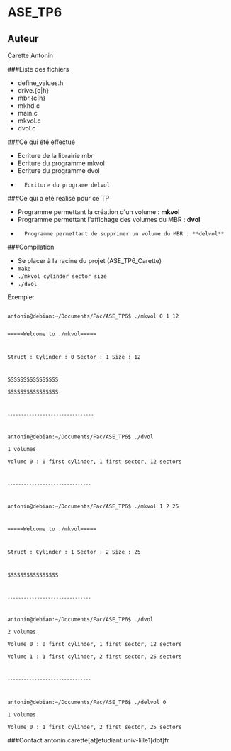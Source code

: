 ASE_TP6
=======

Auteur
------
Carette Antonin

###Liste des fichiers

*	define_values.h
*	drive.{c|h}
*	mbr.{c|h}
*	mkhd.c
*	main.c
*	mkvol.c
*	dvol.c

###Ce qui été effectué

*	Ecriture de la librairie mbr
*	Ecriture du programme mkvol
*	Ecriture du programme dvol
*       Ecriture du programe delvol

###Ce qui a été réalisé pour ce TP

*	Programme permettant la création d'un volume : **mkvol**
*	Programme permettant l'affichage des volumes du MBR : **dvol**
*       Programme permettant de supprimer un volume du MBR : **delvol**

###Compilation

*	Se placer à la racine du projet (ASE_TP6_Carette)
*	<code>make</code>
*	<code>./mkvol cylinder sector size</code>
*	<code>./dvol</code>

Exemple:

<code>
antonin@debian:~/Documents/Fac/ASE_TP6$ ./mkvol 0 1 12

=====Welcome to ./mkvol=====

Struct : 
        Cylinder : 0
        Sector : 1
        Size : 12

<W>SSSSSSSSSSSSSSSS  
<W>SSSSSSSSSSSSSSSS

	--------------------------------

antonin@debian:~/Documents/Fac/ASE_TP6$ ./dvol  
1 volumes  
Volume 0 : 0 first cylinder, 1 first sector, 12 sectors

	-------------------------------

antonin@debian:~/Documents/Fac/ASE_TP6$ ./mkvol 1 2 25

=====Welcome to ./mkvol=====

Struct : 
        Cylinder : 1
        Sector : 2
        Size : 25

<W>SSSSSSSSSSSSSSSS

	-------------------------------

antonin@debian:~/Documents/Fac/ASE_TP6$ ./dvol  
2 volumes  
Volume 0 : 0 first cylinder, 1 first sector, 12 sectors  
Volume 1 : 1 first cylinder, 2 first sector, 25 sectors

	-------------------------------

antonin@debian:~/Documents/Fac/ASE_TP6$ ./delvol 0  
1 volumes  
Volume 0 : 1 first cylinder, 2 first sector, 25 sectors
</code>

###Contact
antonin.carette[at]etudiant.univ-lille1[dot]fr
